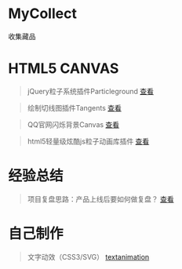 # MyCollect
收集藏品

# HTML5 CANVAS
>jQuery粒子系统插件Particleground [查看](http://www.jq22.com/jquery-info566)

>绘制切线图插件Tangents [查看](http://www.jq22.com/jquery-info567)

>QQ官网闪烁背景Canvas [查看](http://www.jq22.com/jquery-info3538)

>html5轻量级炫酷js粒子动画库插件 [查看](http://www.htmleaf.com/html5/html5-canvas/201501301299.html)

# 经验总结
>项目复盘思路：产品上线后要如何做复盘？ [查看](http://www.woshipm.com/pmd/734430.html/comment-page-1)

# 自己制作
>文字动效（CSS3/SVG） [textanimation](https://rockyxia.github.io/mycollect/textanimation)